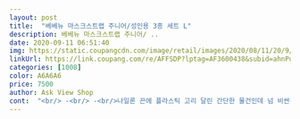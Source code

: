 ```yaml
---
layout: post 
title:  "베베뉴 마스크스트랩 주니어/성인용 3종 세트 L" 
description: 베베뉴 마스크스트랩 주니어/ ..
date: 2020-09-11 06:51:40 
img: https://static.coupangcdn.com/image/retail/images/2020/08/11/20/9/3b0b7ff6-5a0c-48be-9dc0-5ff5ba1669ac.jpg 
linkUrl: https://link.coupang.com/re/AFFSDP?lptag=AF3600438&subid=ahnPublicAsk&pageKey=1956506158&itemId=3324504965&vendorItemId=71311361197&traceid=V0-113-b5337b9d8186faf4 
categories: [1008] 
color: A6A6A6 
price: 7500 
author: Ask View Shop 
cont:  "<br/> -<br/> -<br/>나일론 끈에 플라스틱 고리 달린 간단한 물건인데 넘 비싼것 같아요.<br/><br/>디자인이 심플하고 세련됐어요! 고리부분도 엄청 튼튼하네요.<br/> 똑딱이형식이 집에 하나 있었는데 그건 똑딱이를 매번 열었다 닫았다해야해서 좀 귀찮더라구요.<br/> 이건 고리에 끼우면 되니 훨 편하고 좋아요.<br/><br/>마스크 쓰는게 일상인 요즘 식당 등에서 부득이하게 마스크를 벗어야 하는데 마스크를 주머니에 넣으면 찌그러지더라구요.<br/> 그래서 이렇게 마스크스트랩을 구입하니 편하네요.<br/> 성인용 줄 길이 적당하구요.<br/> 디자인도 괜찮아요.<br/> 색상도 싼티도 안 나구요.<br/> 저는 만족합니다.<br/><br/>마스크줄이라도 아무거나 착용하면 좀 없어보여서 ㅎㅎㅎ 디자인 고심해서 골랐는데 굳초이스였네요!!<br/>선물하려고 추가구매하러 들어왔는데 다 품절이네요<br/>식당이나 커피숍에 가면 빼놓고 먹거나 턱스크를 하게 되는데 턱스크하면 마스크안쪽이 목에 닿아서 비말이 묻을수있고 오염된다고해서 급하게 주문했어요.<br/><br/>아이디어가 들어간 것도 아니구 ㅜㅜ<br/>재입고는 언제되나요?ㅜㅜㅜ<br/>" 
---
```

